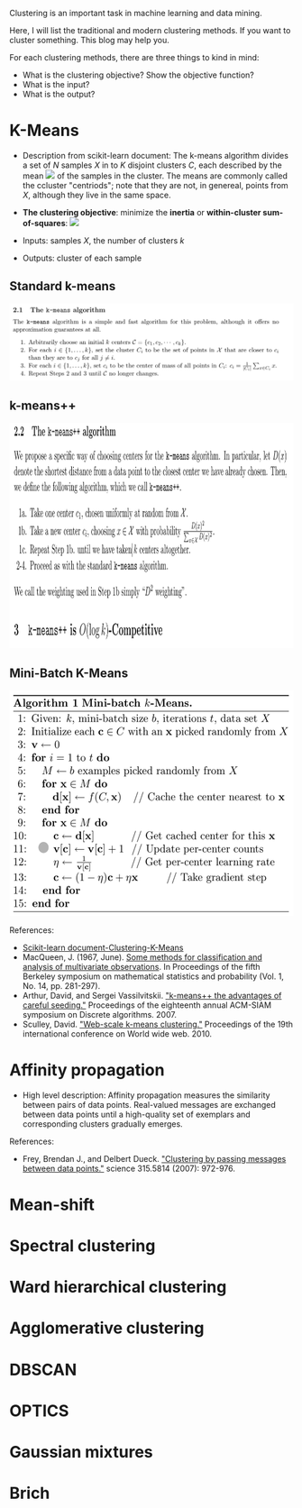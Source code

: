 Clustering is an important task in machine learning and data mining.

Here, I will list the traditional and modern clustering methods. If you want to cluster something. This blog may help you.

For each clustering methods, there are three things to kind in mind:
- What is the clustering objective? Show the objective function?
- What is the input?
- What is the output?


# K-Means

- Description from scikit-learn document: The k-means algorithm divides a set of *N* samples *X* in to *K* disjoint clusters *C*, each described by the mean  <img src="https://render.githubusercontent.com/render/math?math=u_j"> of the samples in the cluster. The means are commonly called the ccluster "centriods"; note that they are not, in genereal, points from *X*, although they live in the same space.

- **The clustering objective**: 
minimize the **inertia** or **within-cluster sum-of-squares**: <img src="https://render.githubusercontent.com/render/math?math=\displaystyle\sum_{i=0}^n \displaystyle\min_{u_j \in C}(||x_i-u_j||^2)">

- Inputs: samples *X*, the number of clusters *k*
- Outputs: cluster of each sample

## Standard k-means
<img src="./figures/k-means.png">

## k-means++


<img src="./figures/k-means++.png"
      height="400">

## Mini-Batch K-Means

<img src="./figures/Mini_batch_kmeans.png"
      height="400">


References:
- [Scikit-learn document-Clustering-K-Means](https://scikit-learn.org/stable/modules/clustering.html#k-means)
- MacQueen, J. (1967, June). [Some methods for classification and analysis of multivariate observations](http://citeseer.ist.psu.edu/viewdoc/download;jsessionid=07EDF90CB90A2BA3AEB24B6B52CA9DC9?doi=10.1.1.308.8619&rep=rep1&type=pdf). In Proceedings of the fifth Berkeley symposium on mathematical statistics and probability (Vol. 1, No. 14, pp. 281-297).
- Arthur, David, and Sergei Vassilvitskii. ["k-means++ the advantages of careful seeding."](https://dl.acm.org/doi/pdf/10.5555/1283383.1283494) Proceedings of the eighteenth annual ACM-SIAM symposium on Discrete algorithms. 2007.
- Sculley, David. ["Web-scale k-means clustering."](https://dl.acm.org/doi/pdf/10.1145/1772690.1772862) Proceedings of the 19th international conference on World wide web. 2010.

# Affinity propagation

- High level description: Affinity propagation measures the similarity between pairs of data points. Real-valued messages are exchanged between data points until a high-quality set of exemplars and corresponding clusters gradually emerges.

References:
- Frey, Brendan J., and Delbert Dueck. ["Clustering by passing messages between data points."](https://science.sciencemag.org/content/315/5814/972) science 315.5814 (2007): 972-976.


# Mean-shift

# Spectral clustering

# Ward hierarchical clustering

# Agglomerative clustering

# DBSCAN

# OPTICS

# Gaussian mixtures

# Brich
